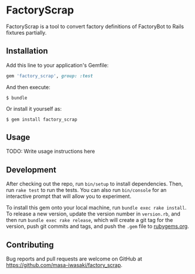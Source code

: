 # FactoryScrap

FactoryScrap is a tool to convert factory definitions of FactoryBot to Rails fixtures partially.

## Installation

Add this line to your application's Gemfile:

```ruby
gem 'factory_scrap', group: :test
```

And then execute:

    $ bundle

Or install it yourself as:

    $ gem install factory_scrap

## Usage

TODO: Write usage instructions here

## Development

After checking out the repo, run `bin/setup` to install dependencies. Then, run `rake test` to run the tests. You can also run `bin/console` for an interactive prompt that will allow you to experiment.

To install this gem onto your local machine, run `bundle exec rake install`. To release a new version, update the version number in `version.rb`, and then run `bundle exec rake release`, which will create a git tag for the version, push git commits and tags, and push the `.gem` file to [rubygems.org](https://rubygems.org).

## Contributing

Bug reports and pull requests are welcome on GitHub at https://github.com/masa-iwasaki/factory_scrap.
